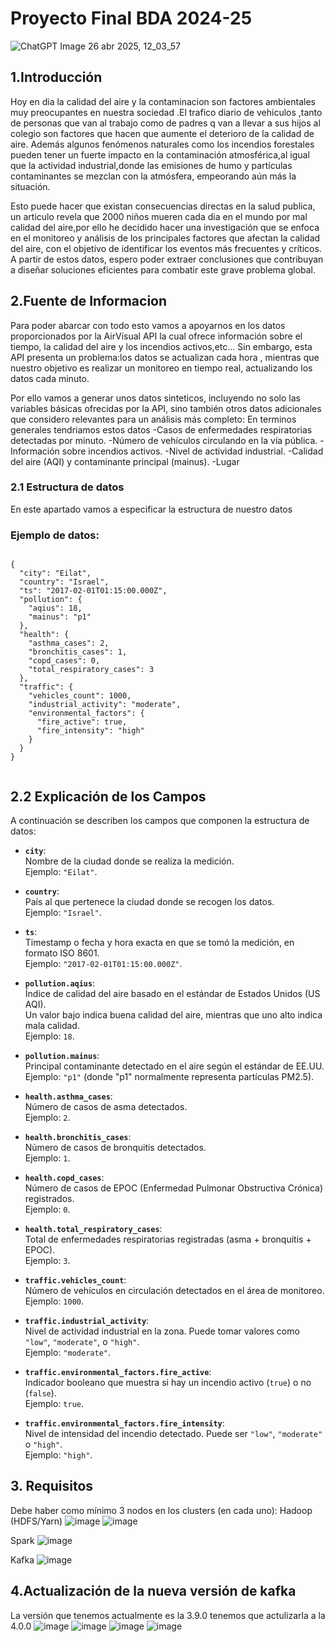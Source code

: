 # Proyecto Final BDA 2024-25

![ChatGPT Image 26 abr 2025, 12_03_57](https://github.com/user-attachments/assets/6102e595-1fdc-4c95-bc74-89ab9ad7bd9c)

## 1.Introducción

Hoy en dia la calidad del aire y la contaminacion son factores ambientales muy preocupantes en nuestra sociedad .El trafico  diario de vehiculos ,tanto de personas que van al trabajo como de padres q van a llevar a sus hijos al colegio son factores que hacen que aumente  el deterioro de la calidad de aire.
Además algunos fenómenos naturales como los incendios forestales pueden tener un fuerte impacto en la contaminación atmosférica,al igual que la actividad industrial,donde las emisiones de humo y partículas contaminantes se mezclan con la atmósfera, empeorando aún más la situación.

Esto puede hacer que existan consecuencias directas en la salud publica, un articulo  revela que 2000 niños mueren cada dia en el mundo por mal calidad del aire,por ello he decidido hacer una investigación que se enfoca en el monitoreo y análisis de los principales factores que afectan la calidad del aire, con el objetivo de identificar los eventos más frecuentes y críticos. A partir de estos datos, espero poder extraer conclusiones que contribuyan a diseñar soluciones eficientes para combatir este grave problema global.
  

## 2.Fuente de Informacion

Para poder abarcar con todo esto vamos a apoyarnos en los datos proporcionados  por la AirVisual API la cual  ofrece información sobre el tiempo, la calidad del aire y los incendios activos,etc...
Sin embargo, esta API presenta un problema:los datos se actualizan cada hora , mientras que nuestro objetivo es realizar un monitoreo en tiempo real, actualizando los datos cada minuto.

Por ello vamos a generar  unos datos sinteticos,  incluyendo no solo las variables básicas ofrecidas por la API, sino también otros datos adicionales que considero relevantes para un análisis más completo:
En terminos generales tendriamos estos datos
-Casos de enfermedades respiratorias detectadas por minuto.
-Número de vehículos circulando en la vía pública.
-Información sobre incendios activos.
-Nivel de actividad industrial.
-Calidad del aire (AQI) y contaminante principal (mainus).
-Lugar

### 2.1 Estructura de datos 
En este apartado vamos a especificar la estructura de nuestro datos

### Ejemplo de datos:
````

{
  "city": "Eilat",
  "country": "Israel",
  "ts": "2017-02-01T01:15:00.000Z",
  "pollution": {
    "aqius": 18,
    "mainus": "p1" 
  },
  "health": {
    "asthma_cases": 2,
    "bronchitis_cases": 1,
    "copd_cases": 0,
    "total_respiratory_cases": 3
  },
  "traffic": {
    "vehicles_count": 1000,
    "industrial_activity": "moderate",
    "environmental_factors": {
      "fire_active": true,
      "fire_intensity": "high"
    }
  }
}


````

## 2.2 Explicación de los Campos

A continuación se describen los campos que componen la estructura de datos:

- **`city`**:  
  Nombre de la ciudad donde se realiza la medición.  
  Ejemplo: `"Eilat"`.

- **`country`**:  
  País al que pertenece la ciudad donde se recogen los datos.  
  Ejemplo: `"Israel"`.

- **`ts`**:  
  Timestamp o fecha y hora exacta en que se tomó la medición, en formato ISO 8601.  
  Ejemplo: `"2017-02-01T01:15:00.000Z"`.

- **`pollution.aqius`**:  
  Índice de calidad del aire basado en el estándar de Estados Unidos (US AQI).  
  Un valor bajo indica buena calidad del aire, mientras que uno alto indica mala calidad.  
  Ejemplo: `18`.

- **`pollution.mainus`**:  
  Principal contaminante detectado en el aire según el estándar de EE.UU.  
  Ejemplo: `"p1"` (donde "p1" normalmente representa partículas PM2.5).

- **`health.asthma_cases`**:  
  Número de casos de asma detectados.  
  Ejemplo: `2`.

- **`health.bronchitis_cases`**:  
  Número de casos de bronquitis detectados.  
  Ejemplo: `1`.

- **`health.copd_cases`**:  
  Número de casos de EPOC (Enfermedad Pulmonar Obstructiva Crónica) registrados.  
  Ejemplo: `0`.

- **`health.total_respiratory_cases`**:  
  Total de enfermedades respiratorias registradas (asma + bronquitis + EPOC).  
  Ejemplo: `3`.

- **`traffic.vehicles_count`**:  
  Número de vehículos en circulación detectados en el área de monitoreo.  
  Ejemplo: `1000`.

- **`traffic.industrial_activity`**:  
  Nivel de actividad industrial en la zona. Puede tomar valores como `"low"`, `"moderate"`, o `"high"`.  
  Ejemplo: `"moderate"`.

- **`traffic.environmental_factors.fire_active`**:  
  Indicador booleano que muestra si hay un incendio activo (`true`) o no (`false`).  
  Ejemplo: `true`.

- **`traffic.environmental_factors.fire_intensity`**:  
  Nivel de intensidad del incendio detectado. Puede ser `"low"`, `"moderate"` o `"high"`.  
  Ejemplo: `"high"`.
  
## 3. Requisitos
Debe haber como mínimo 3 nodos en los clusters (en cada uno):
Hadoop (HDFS/Yarn)
![image](https://github.com/user-attachments/assets/bbe8c104-5059-4658-88ab-952a1f15c1cb)
![image](https://github.com/user-attachments/assets/ee90e9d2-2931-43d7-b1bb-297e8eb30cb9)

Spark
![image](https://github.com/user-attachments/assets/4a360f4a-3007-4646-92e2-289e0c5d676c)

Kafka
![image](https://github.com/user-attachments/assets/1803b1be-1aea-4d21-8c91-63ead014e844)



## 4.Actualización de la nueva versión de kafka

La versión que tenemos actualmente es la 3.9.0 tenemos que actulizarla a la 4.0.0 
![image](https://github.com/user-attachments/assets/452c991f-933a-424f-834b-cc165a3d906f)
![image](https://github.com/user-attachments/assets/edd70d7f-7d7f-4f51-a9da-361b080c9e23)
![image](https://github.com/user-attachments/assets/ab9e9c8f-4181-4f47-a0b4-9b6b899b439b)
![image](https://github.com/user-attachments/assets/af891f4c-b579-411c-ac09-16af7a717ca2)










